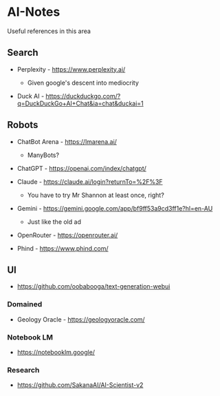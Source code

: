 # AI-Notes
Useful references in this area

## Search
- Perplexity - https://www.perplexity.ai/
    - Given google's descent into mediocrity

- Duck AI - https://duckduckgo.com/?q=DuckDuckGo+AI+Chat&ia=chat&duckai=1

## Robots
- ChatBot Arena - https://lmarena.ai/
    - ManyBots?
- ChatGPT - https://openai.com/index/chatgpt/
- Claude - https://claude.ai/login?returnTo=%2F%3F
    - You have to try Mr Shannon at least once, right?

- Gemini - https://gemini.google.com/app/bf9ff53a9cd3ff1e?hl=en-AU
    - Just like the old ad

- OpenRouter - https://openrouter.ai/
- Phind - https://www.phind.com/

## UI
- https://github.com/oobabooga/text-generation-webui

### Domained
- Geology Oracle - https://geologyoracle.com/

### Notebook LM
- https://notebooklm.google/

### Research
- https://github.com/SakanaAI/AI-Scientist-v2

  

